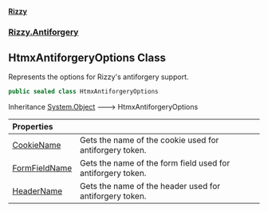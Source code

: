 #### [Rizzy](index 'index')
### [Rizzy.Antiforgery](Rizzy.Antiforgery 'Rizzy.Antiforgery')

## HtmxAntiforgeryOptions Class

Represents the options for Rizzy's antiforgery support.

```csharp
public sealed class HtmxAntiforgeryOptions
```

Inheritance [System.Object](https://docs.microsoft.com/en-us/dotnet/api/System.Object 'System.Object') &#129106; HtmxAntiforgeryOptions

| Properties | |
| :--- | :--- |
| [CookieName](Rizzy.Antiforgery.HtmxAntiforgeryOptions.CookieName 'Rizzy.Antiforgery.HtmxAntiforgeryOptions.CookieName') | Gets the name of the cookie used for antiforgery token. |
| [FormFieldName](Rizzy.Antiforgery.HtmxAntiforgeryOptions.FormFieldName 'Rizzy.Antiforgery.HtmxAntiforgeryOptions.FormFieldName') | Gets the name of the form field used for antiforgery token. |
| [HeaderName](Rizzy.Antiforgery.HtmxAntiforgeryOptions.HeaderName 'Rizzy.Antiforgery.HtmxAntiforgeryOptions.HeaderName') | Gets the name of the header used for antiforgery token. |
